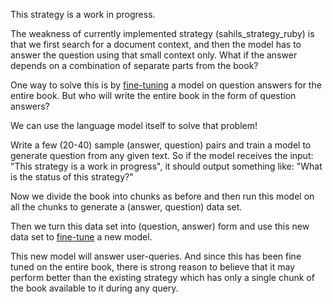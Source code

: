 This strategy is a work in progress.

The weakness of currently implemented strategy (sahils_strategy_ruby) is that we first search for a document context, and then the model has to answer the question using that small context only.
What if the answer depends on a combination of separate parts from the book?

One way to solve this is by  [fine-tuning](https://platform.openai.com/docs/guides/fine-tuning) a model on question answers for the entire book. But who will write the entire book in the form of question answers?

We can use the language model itself to solve that problem!

Write a few (20-40) sample (answer, question) pairs and train a model to generate question from any given text. So if the model receives the input: "This strategy is a work in progress", it should output something like: "What is the status of this strategy?"

Now we divide the book into chunks as before and then run this model on all the chunks to generate a (answer, question) data set. 

Then we turn this data set into (question, answer) form and use this new data set to [fine-tune](https://platform.openai.com/docs/guides/fine-tuning) a new model.

This new model will answer user-queries. And since this has been fine tuned on the entire book, there is strong reason to believe that it may perform better than the existing strategy which has only a single chunk of the book available to it during any query.
